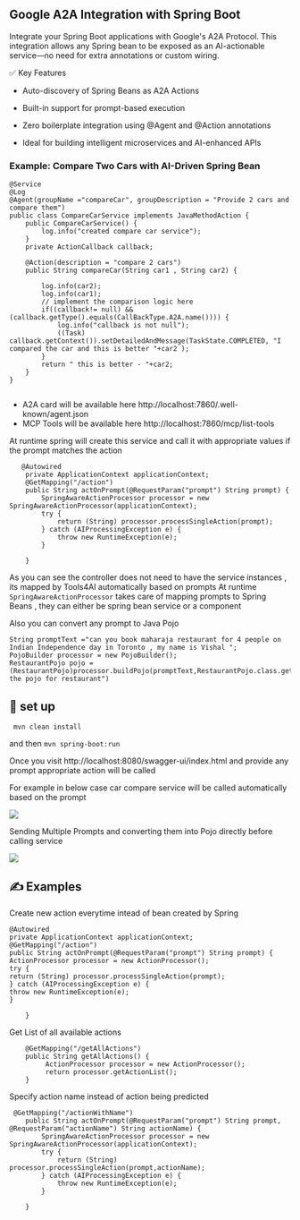 ##  Google A2A Integration with Spring Boot
Integrate your Spring Boot applications with Google's A2A Protocol. This integration allows any Spring bean to be exposed as an AI-actionable service—no need for extra annotations or custom wiring. 

✅ Key Features
- Auto-discovery of Spring Beans as A2A Actions

- Built-in support for prompt-based execution

- Zero boilerplate integration using @Agent and @Action annotations

- Ideal for building intelligent microservices and AI-enhanced APIs

### Example: Compare Two Cars with AI-Driven Spring Bean

```
@Service
@Log
@Agent(groupName ="compareCar", groupDescription = "Provide 2 cars and compare them")
public class CompareCarService implements JavaMethodAction {
    public CompareCarService() {
        log.info("created compare car service");
    }
    private ActionCallback callback;

    @Action(description = "compare 2 cars")
    public String compareCar(String car1 , String car2) {

        log.info(car2);
        log.info(car1);
        // implement the comparison logic here
        if((callback!= null) && (callback.getType().equals(CallBackType.A2A.name()))) {
            log.info("callback is not null");
            ((Task) callback.getContext()).setDetailedAndMessage(TaskState.COMPLETED, "I compared the car and this is better "+car2 );
        }
        return " this is better - "+car2;
    }
}


```

-  A2A card will be available here http://localhost:7860/.well-known/agent.json
-  MCP Tools will be available here http://localhost:7860/mcp/list-tools


At runtime spring will create this service and call it with appropriate values if the prompt matches the action

```
   @Autowired
    private ApplicationContext applicationContext;
    @GetMapping("/action")
    public String actOnPrompt(@RequestParam("prompt") String prompt) {
        SpringAwareActionProcessor processor = new SpringAwareActionProcessor(applicationContext);
        try {
            return (String) processor.processSingleAction(prompt);
        } catch (AIProcessingException e) {
            throw new RuntimeException(e);
        }

    }
```
As you can see the controller does not need to have the service instances , its mapped by Tools4AI automatically based on prompts
At runtime ```SpringAwareActionProcessor``` takes care of mapping prompts to Spring Beans , they can either be spring bean service
or a component

Also you can convert any prompt to Java Pojo

``` 
String promptText ="can you book maharaja restaurant for 4 people on Indian Independence day in Toronto , my name is Vishal ";
PojoBuilder processor = new PojoBuilder();
RestaurantPojo pojo = (RestaurantPojo)processor.buildPojo(promptText,RestaurantPojo.class.getName(),"RestaurantPojo","Build the pojo for restaurant")
```  


## 📝 set up
``` mvn clean install```

and then
```mvn spring-boot:run```

Once you visit http://localhost:8080/swagger-ui/index.html and provide any prompt appropriate action will be called 

For example in below case car compare service will be called automatically based on the prompt

<img src="swagger.PNG">

Sending Multiple Prompts and converting them into Pojo directly before calling service 

<img src="swagger2.PNG">  


<br>   


## ✍️ Examples

Create new action everytime intead of bean created by Spring
```
@Autowired
private ApplicationContext applicationContext;
@GetMapping("/action")
public String actOnPrompt(@RequestParam("prompt") String prompt) {
ActionProcessor processor = new ActionProcessor();
try {
return (String) processor.processSingleAction(prompt);
} catch (AIProcessingException e) {
throw new RuntimeException(e);
}

    }

```

Get List of all available actions
```
    @GetMapping("/getAllActions")
    public String getAllActions() {
         ActionProcessor processor = new ActionProcessor();
         return processor.getActionList();
    }

```
Specify action name instead of action being predicted 

```
 @GetMapping("/actionWithName")
    public String actOnPrompt(@RequestParam("prompt") String prompt, @RequestParam("actionName") String actionName) {
        SpringAwareActionProcessor processor = new SpringAwareActionProcessor(applicationContext);
        try {
            return (String) processor.processSingleAction(prompt,actionName);
        } catch (AIProcessingException e) {
            throw new RuntimeException(e);
        }

    }

```